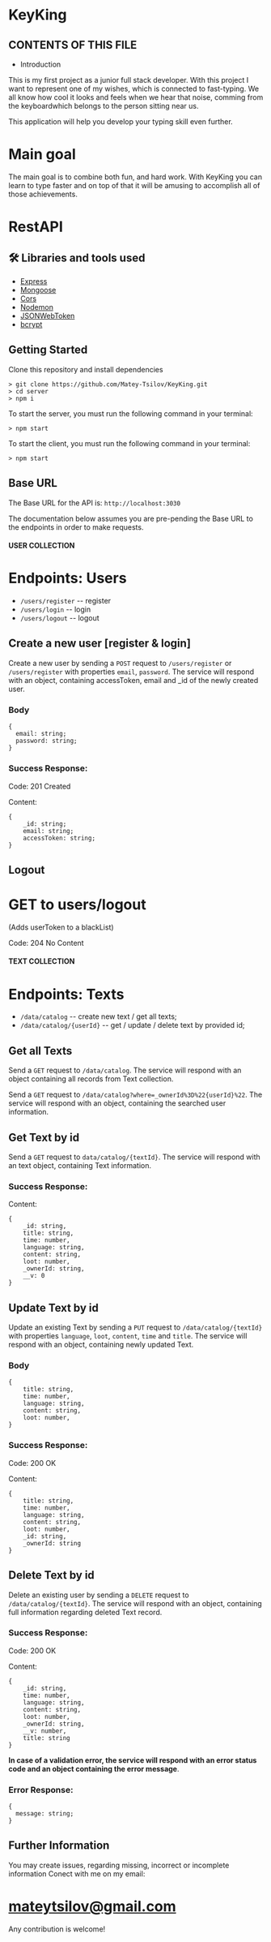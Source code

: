 # KeyKing
 CONTENTS OF THIS FILE
---------------------

 * Introduction

This is my first project as a junior full stack developer.
With this project I want to represent one of my wishes, which is connected to fast-typing. We all know how cool it looks and feels when we hear that noise, comming from the keyboardwhich belongs to the person sitting near us. 

This application will help you develop your typing skill even further. 

 # Main goal

The main goal is to combine both fun, and hard work. With KeyKing you can learn to type faster and on top of that it will be amusing to accomplish all of those achievements. 

 # RestAPI

## 🛠 Libraries and tools used

- [Express](https://expressjs.com/)
- [Mongoose](https://mongoosejs.com/)
- [Cors](https://github.com/expressjs/cors)
- [Nodemon](https://github.com/remy/nodemon)
- [JSONWebToken](https://jwt.io/)
- [bcrypt](https://www.npmjs.com/package/bcrypt)

## Getting Started

Clone this repository and install dependencies

```
> git clone https://github.com/Matey-Tsilov/KeyKing.git
> cd server
> npm i
```

To start the server, you must run the following command in your terminal:

```
> npm start
```

To start the client, you must run the following command in your terminal:

```
> npm start
```

## Base URL

The Base URL for the API is: `http://localhost:3030`

The documentation below assumes you are pre-pending the Base URL to the endpoints in order to make requests.

#### USER COLLECTION ####

# Endpoints: Users

- `/users/register` -- register
- `/users/login` -- login
- `/users/logout` -- logout

## Create a new user [register & login]

Create a new user by sending a `POST` request to `/users/register` or `/users/register` with properties `email`, `password`. The service will respond with an object, containing accessToken, email and _id of the newly created user.

### Body

```
{
  email: string;
  password: string;
}
```

### Success Response:

Code: 201 Created

Content:

```
{
    _id: string;
    email: string;
    accessToken: string;
}
```

## Logout

# GET to users/logout

(Adds userToken to a blackList)

Code: 204 No Content


#### TEXT COLLECTION ####

# Endpoints: Texts

- `/data/catalog` -- create new text / get all texts;
- `/data/catalog/{userId}` -- get / update / delete text by provided id; 

## Get all Texts

Send a `GET` request to `/data/catalog`. The service will respond with an object containing all records from Text collection. 

Send a `GET` request to `/data/catalog?where=_ownerId%3D%22{userId}%22`. The service will respond with an object, containing the searched user information.


## Get Text by id

Send a `GET` request to `data/catalog/{textId}`. The service will respond with an text object, containing Text information.

### Success Response:

Content:

```
{
    _id: string,
    title: string,
    time: number,
    language: string,
    content: string,
    loot: number,
    _ownerId: string,
    __v: 0
}
```

## Update Text by id

Update an existing Text by sending a `PUT` request to `/data/catalog/{textId}` with properties `language`, `loot`, `content`, `time` and `title`. The service will respond with an object, containing newly updated Text.

### Body

```
{
    title: string,
    time: number,
    language: string,
    content: string,
    loot: number,
}
```

### Success Response:

Code: 200 OK

Content:

```
{
    title: string,
    time: number,
    language: string,
    content: string,
    loot: number,
    _id: string,
    _ownerId: string
}
```

## Delete Text by id

Delete an existing user by sending a `DELETE` request to `/data/catalog/{textId}`. The service will respond with an object, containing full information regarding deleted Text record.

### Success Response:

Code: 200 OK

Content:

```
{
    _id: string,
    time: number,
    language: string,
    content: string,
    loot: number,
    _ownerId: string,
    __v: number,
    title: string
}
```

**In case of a validation error, the service will respond with an error status code and an object containing the error message**.

### Error Response:

```
{
  message: string;
}
```

## Further Information
You may create issues, regarding missing, incorrect or incomplete information Conect with me on my email: 
# mateytsilov@gmail.com
Any contribution is welcome!

